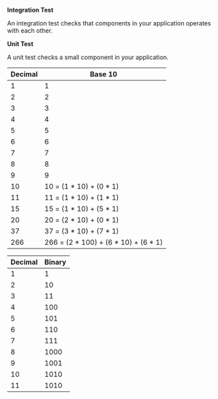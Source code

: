**Integration Test**

An integration test checks that components in your application operates with each other.

**Unit Test**

A unit test checks a small component in your application.

| Decimal | Base 10                                 |
| ------- | --------------------------------------- |
| 1       | 1                                       |
| 2       | 2                                       |
| 3       | 3                                       |
| 4       | 4                                       |
| 5       | 5                                       |
| 6       | 6                                       |
| 7       | 7                                       |
| 8       | 8                                       |
| 9       | 9                                       |
| 10      | 10 = (1 \* 10) + (0 \* 1)               |
| 11      | 11 = (1 \* 10) + (1 \* 1)               |
| 15      | 15 = (1 \* 10) + (5 \* 1)               |
| 20      | 20 = (2 \* 10) + (0 \* 1)               |
| 37      | 37 = (3 \* 10) + (7 \* 1)               |
| 266     | 266 = (2 \* 100) + (6 \* 10) + (6 \* 1) |

| Decimal | Binary |
| ------- | ------ |
| 1       | 1      |
| 2       | 10     |
| 3       | 11     |
| 4       | 100    |
| 5       | 101    |
| 6       | 110    |
| 7       | 111    |
| 8       | 1000   |
| 9       | 1001   |
| 10      | 1010   |
| 11      | 1010   |
